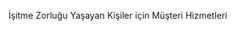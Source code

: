 <Token xmlns:xlink="http://www.w3.org/1999/xlink">İşitme Zorluğu Yaşayan Kişiler için Müşteri Hizmetleri</Token>

<!--HONumber=May16_HO2-->


